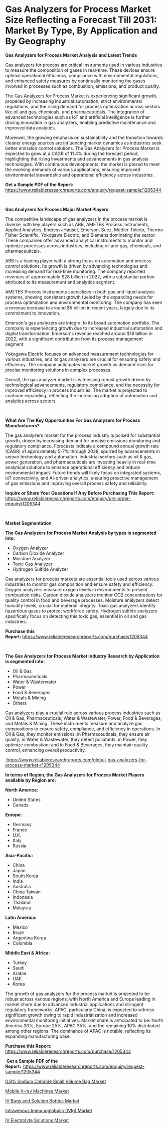 <p><h1>Gas Analyzers for Process Market Size Reflecting a Forecast Till 2031: Market By Type, By Application and By Geography</h1></p><p><strong>Gas Analyzers for Process Market Analysis and Latest Trends</strong></p>
<p><p>Gas analyzers for process are critical instruments used in various industries to measure the composition of gases in real-time. These devices ensure optimal operational efficiency, compliance with environmental regulations, and enhanced safety measures by continually monitoring the gases involved in processes such as combustion, emissions, and product quality.</p><p>The Gas Analyzers for Process Market is experiencing significant growth, propelled by increasing industrial automation, strict environmental regulations, and the rising demand for process optimization across sectors like oil and gas, chemicals, and pharmaceuticals. The integration of advanced technologies such as IoT and artificial intelligence is further driving innovation in gas analyzers, enabling predictive maintenance and improved data analytics.</p><p>Moreover, the growing emphasis on sustainability and the transition towards cleaner energy sources are influencing market dynamics as industries seek better emission control solutions. The Gas Analyzers for Process Market is expected to grow at a CAGR of 11.4% during the forecast period, highlighting the rising investments and advancements in gas analysis technologies. With continuous developments, the market is poised to meet the evolving demands of various applications, ensuring improved environmental stewardship and operational efficiency across industries.</p></p>
<p><strong>Get a Sample PDF of the Report:&nbsp;</strong> <a href="https://www.reliableresearchreports.com/enquiry/request-sample/1205344?utm_campaign=1616&utm_medium=2&utm_source=Github&utm_content=ia&utm_term=16102024&utm_id=gas-analyzers-for-process">https://www.reliableresearchreports.com/enquiry/request-sample/1205344</a></p>
<p>&nbsp;</p>
<p><strong>Gas Analyzers for Process Major Market Players</strong></p>
<p><p>The competitive landscape of gas analyzers in the process market is diverse, with key players such as ABB, AMETEK Process Instruments, Applied Analytics, Endress+Hauser, Emerson, Suez, Mettler-Toledo, Thermo Fisher Scientific, Yokogawa Electric, and Siemens dominating the sector. These companies offer advanced analytical instruments to monitor and optimize processes across industries, including oil and gas, chemicals, and pharmaceuticals.</p><p>ABB is a leading player with a strong focus on automation and process control solutions. Its growth is driven by advancing technologies and increasing demand for real-time monitoring. The company reported revenues of approximately $28 billion in 2022, with a substantial portion attributed to its measurement and analytics segment.</p><p>AMETEK Process Instruments specializes in both gas and liquid analysis systems, showing consistent growth fueled by the expanding needs for process optimization and environmental monitoring. The company has seen a revenue increase to around $5 billion in recent years, largely due to its commitment to innovation.</p><p>Emerson's gas analyzers are integral to its broad automation portfolio. The company is experiencing growth due to increased industrial automation and digital transformation. Emerson's revenue reached around $18 billion in 2022, with a significant contribution from its process management segment.</p><p>Yokogawa Electric focuses on advanced measurement technologies for various industries, and its gas analyzers are crucial for ensuring safety and efficiency. The company anticipates market growth as demand rises for precise monitoring solutions in complex processes.</p><p>Overall, the gas analyzer market is witnessing robust growth driven by technological advancements, regulatory compliance, and the necessity for improved efficiency in process industries. The market is projected to continue expanding, reflecting the increasing adoption of automation and analytics across sectors.</p></p>
<p>&nbsp;</p>
<p><strong>What Are The Key Opportunities For Gas Analyzers for Process Manufacturers?</strong></p>
<p><p>The gas analyzers market for the process industry is poised for substantial growth, driven by increasing demand for precise emissions monitoring and regulatory compliance. Forecasts indicate a compound annual growth rate (CAGR) of approximately 5-7% through 2028, spurred by advancements in sensor technology and automation. Industrial sectors such as oil & gas, power generation, and pharmaceuticals are investing heavily in real-time analytical solutions to enhance operational efficiency and reduce environmental impact. Future trends will likely focus on integrated systems, IoT connectivity, and AI-driven analytics, ensuring proactive management of gas emissions and improving overall process safety and reliability.</p></p>
<p><strong>Inquire or Share Your Questions If Any Before Purchasing This Report:</strong> <a href="https://www.reliableresearchreports.com/enquiry/pre-order-enquiry/1205344?utm_campaign=1616&utm_medium=2&utm_source=Github&utm_content=ia&utm_term=16102024&utm_id=gas-analyzers-for-process">https://www.reliableresearchreports.com/enquiry/pre-order-enquiry/1205344</a></p>
<p>&nbsp;</p>
<p><strong>Market Segmentation</strong></p>
<p><strong>The Gas Analyzers for Process Market Analysis by types is segmented into:</strong></p>
<p><ul><li>Oxygen Analyzer</li><li>Carbon Dioxide Analyzer</li><li>Moisture Analyzer</li><li>Toxic Gas Analyzer</li><li>Hydrogen Sulfide Analyzer</li></ul></p>
<p><p>Gas analyzers for process markets are essential tools used across various industries to monitor gas composition and ensure safety and efficiency. Oxygen analyzers measure oxygen levels in environments to prevent combustion risks. Carbon dioxide analyzers monitor CO2 concentrations for quality control in food and beverage processes. Moisture analyzers detect humidity levels, crucial for material integrity. Toxic gas analyzers identify hazardous gases to protect workforce safety. Hydrogen sulfide analyzers specifically focus on detecting this toxic gas, essential in oil and gas industries.</p></p>
<p><strong>Purchase this Report:&nbsp;</strong><a href="https://www.reliableresearchreports.com/purchase/1205344?utm_campaign=1616&utm_medium=2&utm_source=Github&utm_content=ia&utm_term=16102024&utm_id=gas-analyzers-for-process">https://www.reliableresearchreports.com/purchase/1205344</a></p>
<p>&nbsp;</p>
<p><strong>The Gas Analyzers for Process Market Industry Research by Application is segmented into:</strong></p>
<p><ul><li>Oil & Gas</li><li>Pharmaceuticals</li><li>Water & Wasterwater</li><li>Power</li><li>Food & Beverages</li><li>Metals & Mining</li><li>Others</li></ul></p>
<p><p>Gas analyzers play a crucial role across various process industries such as Oil & Gas, Pharmaceuticals, Water & Wastewater, Power, Food & Beverages, and Metals & Mining. These instruments measure and analyze gas compositions to ensure safety, compliance, and efficiency in operations. In Oil & Gas, they monitor emissions; in Pharmaceuticals, they ensure air quality; in Water & Wastewater, they detect pollutants; in Power, they optimize combustion; and in Food & Beverages, they maintain quality control, enhancing overall productivity.</p></p>
<p><a href="https://www.reliableresearchreports.com/global-gas-analyzers-for-process-market-r1205344?utm_campaign=1616&utm_medium=2&utm_source=Github&utm_content=ia&utm_term=16102024&utm_id=gas-analyzers-for-process">&nbsp;https://www.reliableresearchreports.com/global-gas-analyzers-for-process-market-r1205344</a></p>
<p><strong>In terms of Region, the Gas Analyzers for Process Market Players available by Region are:</strong></p>
<p>
    <p> <strong> North America: </strong>
        <ul>
            <li>United States</li>
            <li>Canada</li>
        </ul>
        </p> 
    <p> <strong> Europe: </strong>
        <ul>
            <li>Germany</li>
            <li>France</li>
            <li>U.K.</li>
            <li>Italy</li>
            <li>Russia</li>
        </ul>
        </p> 
    <p> <strong> Asia-Pacific: </strong>
        <ul>
            <li>China</li>
            <li>Japan</li>
            <li>South Korea</li>
            <li>India</li>
            <li>Australia</li>
            <li>China Taiwan</li>
            <li>Indonesia</li>
            <li>Thailand</li>
            <li>Malaysia</li>
        </ul>
        </p> 
    <p> <strong> Latin America: </strong>
        <ul>
            <li>Mexico</li>
            <li>Brazil</li>
            <li>Argentina Korea</li>
            <li>Colombia</li>
        </ul>
        </p> 
    <p> <strong> Middle East & Africa: </strong>
        <ul>
            <li>Turkey</li>
            <li>Saudi</li>
            <li>Arabia</li>
            <li>UAE</li>
            <li>Korea</li>
        </ul>
    </p>
    </p>
<p><p>The growth of gas analyzers for the process market is projected to be robust across various regions, with North America and Europe leading in market share due to advanced industrial applications and stringent regulatory frameworks. APAC, particularly China, is expected to witness significant growth owing to rapid industrialization and increased environmental monitoring initiatives. Market share is anticipated to be: North America 30%, Europe 25%, APAC 35%, and the remaining 10% distributed among other regions. The dominance of APAC is notable, reflecting its expanding manufacturing base.</p></p>
<p><strong>Purchase this Report: </strong><a href="https://www.reliableresearchreports.com/purchase/1205344?utm_campaign=1616&utm_medium=2&utm_source=Github&utm_content=ia&utm_term=16102024&utm_id=gas-analyzers-for-process">https://www.reliableresearchreports.com/purchase/1205344</a></p>
<p>&nbsp;<strong>Get a Sample PDF of the Report:&nbsp;&nbsp;</strong><a href="https://www.reliableresearchreports.com/enquiry/request-sample/1205344?utm_campaign=1616&utm_medium=2&utm_source=Github&utm_content=ia&utm_term=16102024&utm_id=gas-analyzers-for-process">https://www.reliableresearchreports.com/enquiry/request-sample/1205344</a></p>
<p><strong></strong></p>
<p><p><a href="https://www.linkedin.com/pulse/regulatory-landscape-its-influence-global-09-sodium-chloride-small-bhr2c?trk=public_post_embed_feed-article-content&utm_campaign=1616&utm_medium=2&utm_source=Github&utm_content=ia&utm_term=16102024&utm_id=gas-analyzers-for-process">0.9% Sodium Chloride Small Volume Bag Market</a></p><p><a href="https://github.com/AfsanaMia652/Market-Research-Report-List-1/blob/main/mobile-x-ray-machines-market.md?utm_campaign=1616&utm_medium=2&utm_source=Github&utm_content=ia&utm_term=16102024&utm_id=gas-analyzers-for-process">Mobile X-ray Machines Market</a></p><p><a href="https://www.linkedin.com/pulse/global-iv-bags-solution-bottles-industry-research-report-a8qwe?trk=public_post_embed_feed-article-content&utm_campaign=1616&utm_medium=2&utm_source=Github&utm_content=ia&utm_term=16102024&utm_id=gas-analyzers-for-process">IV Bags and Solution Bottles Market</a></p><p><a href="https://www.linkedin.com/pulse/unveiling-market-trends-global-intravenous-immunoglobulin-eul3e?trk=public_post_embed_feed-article-content&utm_campaign=1616&utm_medium=2&utm_source=Github&utm_content=ia&utm_term=16102024&utm_id=gas-analyzers-for-process">Intravenous Immunoglobulin (IVIg) Market</a></p><p><a href="https://www.linkedin.com/pulse/iv-electrolyte-solutions-market-research-report-exploring-7evee?trk=public_post_embed_feed-article-content&utm_campaign=1616&utm_medium=2&utm_source=Github&utm_content=ia&utm_term=16102024&utm_id=gas-analyzers-for-process">IV Electrolyte Solutions Market</a></p></p>